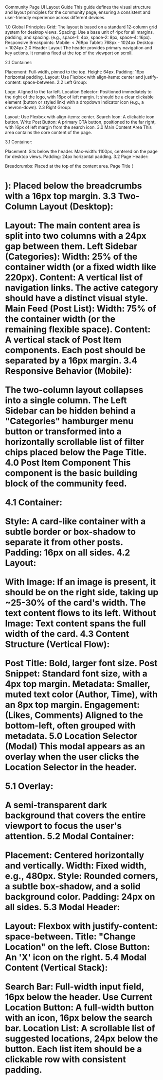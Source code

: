 Community Page UI Layout Guide
This guide defines the visual structure and layout principles for the community page, ensuring a consistent and user-friendly experience across different devices.

1.0 Global Principles
Grid: The layout is based on a standard 12-column grid system for desktop views.
Spacing: Use a base unit of 4px for all margins, padding, and spacing. (e.g., space-1: 4px, space-2: 8px, space-4: 16px).
Responsive Breakpoints:
Mobile: < 768px
Tablet: 768px - 1024px
Desktop: > 1024px
2.0 Header Layout
The header provides primary navigation and key actions. It remains fixed at the top of the viewport on scroll.

2.1 Container:

Placement: Full-width, pinned to the top.
Height: 64px.
Padding: 16px horizontal padding.
Layout: Use Flexbox with align-items: center and justify-content: space-between.
2.2 Left Group:

Logo: Aligned to the far left.
Location Selector: Positioned immediately to the right of the logo, with 16px of left margin. It should be a clear clickable element (button or styled link) with a dropdown indicator icon (e.g., a chevron-down).
2.3 Right Group:

Layout: Use Flexbox with align-items: center.
Search Icon: A clickable icon button.
Write Post Button: A primary CTA button, positioned to the far right, with 16px of left margin from the search icon.
3.0 Main Content Area
This area contains the core content of the page.

3.1 Container:

Placement: Sits below the header.
Max-width: 1100px, centered on the page for desktop views.
Padding: 24px horizontal padding.
3.2 Page Header:

Breadcrumbs: Placed at the top of the content area.
Page Title (<h1>): Placed below the breadcrumbs with a 16px top margin.
3.3 Two-Column Layout (Desktop):

Layout: The main content area is split into two columns with a 24px gap between them.
Left Sidebar (Categories):
Width: 25% of the container width (or a fixed width like 220px).
Content: A vertical list of navigation links. The active category should have a distinct visual style.
Main Feed (Post List):
Width: 75% of the container width (or the remaining flexible space).
Content: A vertical stack of Post Item components. Each post should be separated by a 16px margin.
3.4 Responsive Behavior (Mobile):

The two-column layout collapses into a single column.
The Left Sidebar can be hidden behind a "Categories" hamburger menu button or transformed into a horizontally scrollable list of filter chips placed below the Page Title.
4.0 Post Item Component
This component is the basic building block of the community feed.

4.1 Container:

Style: A card-like container with a subtle border or box-shadow to separate it from other posts.
Padding: 16px on all sides.
4.2 Layout:

With Image: If an image is present, it should be on the right side, taking up ~25-30% of the card's width. The text content flows to its left.
Without Image: Text content spans the full width of the card.
4.3 Content Structure (Vertical Flow):

Post Title: Bold, larger font size.
Post Snippet: Standard font size, with a 4px top margin.
Metadata: Smaller, muted text color (Author, Time), with an 8px top margin.
Engagement: (Likes, Comments) Aligned to the bottom-left, often grouped with metadata.
5.0 Location Selector (Modal)
This modal appears as an overlay when the user clicks the Location Selector in the header.

5.1 Overlay:

A semi-transparent dark background that covers the entire viewport to focus the user's attention.
5.2 Modal Container:

Placement: Centered horizontally and vertically.
Width: Fixed width, e.g., 480px.
Style: Rounded corners, a subtle box-shadow, and a solid background color.
Padding: 24px on all sides.
5.3 Modal Header:

Layout: Flexbox with justify-content: space-between.
Title: "Change Location" on the left.
Close Button: An 'X' icon on the right.
5.4 Modal Content (Vertical Stack):

Search Bar: Full-width input field, 16px below the header.
Use Current Location Button: A full-width button with an icon, 16px below the search bar.
Location List: A scrollable list of suggested locations, 24px below the button. Each list item should be a clickable row with consistent padding.
